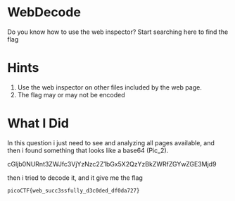 # WebDecode
Do you know how to use the web inspector?
Start searching here to find the flag

# Hints
1. Use the web inspector on other files included by the web page.
2. The flag may or may not be encoded

# What I Did

In this question i just need to see and analyzing all pages available,
and then i found something that looks like a base64 (Pic_2).

cGljb0NURnt3ZWJfc3VjYzNzc2Z1bGx5X2QzYzBkZWRfZGYwZGE3Mjd9

then i tried to decode it, and it give me the flag

``` picoCTF{web_succ3ssfully_d3c0ded_df0da727} ```